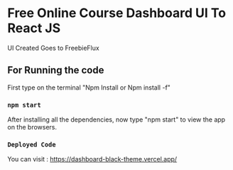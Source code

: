 # Free Online Course Dashboard UI To React JS

UI Created Goes to FreebieFlux

## For Running the code

First type on the terminal "Npm Install or Npm install -f"

### `npm start`

After installing all the dependencies, now type "npm start" to view the app on the browsers.

### `Deployed Code`
You can visit : https://dashboard-black-theme.vercel.app/
